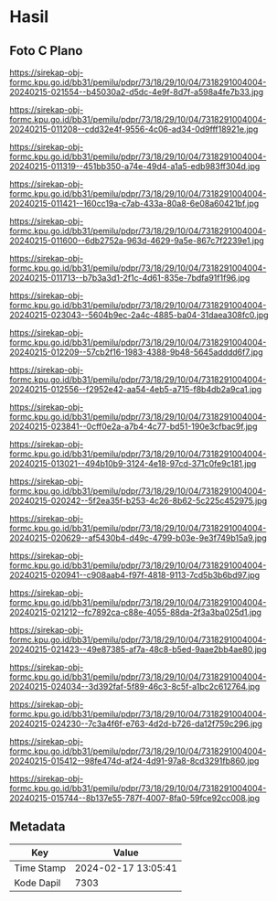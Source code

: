 # Hasil

## Foto C Plano

https://sirekap-obj-formc.kpu.go.id/bb31/pemilu/pdpr/73/18/29/10/04/7318291004004-20240215-021554--b45030a2-d5dc-4e9f-8d7f-a598a4fe7b33.jpg

https://sirekap-obj-formc.kpu.go.id/bb31/pemilu/pdpr/73/18/29/10/04/7318291004004-20240215-011208--cdd32e4f-9556-4c06-ad34-0d9fff18921e.jpg

https://sirekap-obj-formc.kpu.go.id/bb31/pemilu/pdpr/73/18/29/10/04/7318291004004-20240215-011319--451bb350-a74e-49d4-a1a5-edb983ff304d.jpg

https://sirekap-obj-formc.kpu.go.id/bb31/pemilu/pdpr/73/18/29/10/04/7318291004004-20240215-011421--160cc19a-c7ab-433a-80a8-6e08a60421bf.jpg

https://sirekap-obj-formc.kpu.go.id/bb31/pemilu/pdpr/73/18/29/10/04/7318291004004-20240215-011600--6db2752a-963d-4629-9a5e-867c7f2239e1.jpg

https://sirekap-obj-formc.kpu.go.id/bb31/pemilu/pdpr/73/18/29/10/04/7318291004004-20240215-011713--b7b3a3d1-2f1c-4d61-835e-7bdfa91f1f96.jpg

https://sirekap-obj-formc.kpu.go.id/bb31/pemilu/pdpr/73/18/29/10/04/7318291004004-20240215-023043--5604b9ec-2a4c-4885-ba04-31daea308fc0.jpg

https://sirekap-obj-formc.kpu.go.id/bb31/pemilu/pdpr/73/18/29/10/04/7318291004004-20240215-012209--57cb2f16-1983-4388-9b48-5645adddd6f7.jpg

https://sirekap-obj-formc.kpu.go.id/bb31/pemilu/pdpr/73/18/29/10/04/7318291004004-20240215-012556--f2952e42-aa54-4eb5-a715-f8b4db2a9ca1.jpg

https://sirekap-obj-formc.kpu.go.id/bb31/pemilu/pdpr/73/18/29/10/04/7318291004004-20240215-023841--0cff0e2a-a7b4-4c77-bd51-190e3cfbac9f.jpg

https://sirekap-obj-formc.kpu.go.id/bb31/pemilu/pdpr/73/18/29/10/04/7318291004004-20240215-013021--494b10b9-3124-4e18-97cd-371c0fe9c181.jpg

https://sirekap-obj-formc.kpu.go.id/bb31/pemilu/pdpr/73/18/29/10/04/7318291004004-20240215-020242--5f2ea35f-b253-4c26-8b62-5c225c452975.jpg

https://sirekap-obj-formc.kpu.go.id/bb31/pemilu/pdpr/73/18/29/10/04/7318291004004-20240215-020629--af5430b4-d49c-4799-b03e-9e3f749b15a9.jpg

https://sirekap-obj-formc.kpu.go.id/bb31/pemilu/pdpr/73/18/29/10/04/7318291004004-20240215-020941--c908aab4-f97f-4818-9113-7cd5b3b6bd97.jpg

https://sirekap-obj-formc.kpu.go.id/bb31/pemilu/pdpr/73/18/29/10/04/7318291004004-20240215-021212--fc7892ca-c88e-4055-88da-2f3a3ba025d1.jpg

https://sirekap-obj-formc.kpu.go.id/bb31/pemilu/pdpr/73/18/29/10/04/7318291004004-20240215-021423--49e87385-af7a-48c8-b5ed-9aae2bb4ae80.jpg

https://sirekap-obj-formc.kpu.go.id/bb31/pemilu/pdpr/73/18/29/10/04/7318291004004-20240215-024034--3d392faf-5f89-46c3-8c5f-a1bc2c612764.jpg

https://sirekap-obj-formc.kpu.go.id/bb31/pemilu/pdpr/73/18/29/10/04/7318291004004-20240215-024230--7c3a4f6f-e763-4d2d-b726-da12f759c296.jpg

https://sirekap-obj-formc.kpu.go.id/bb31/pemilu/pdpr/73/18/29/10/04/7318291004004-20240215-015412--98fe474d-af24-4d91-97a8-8cd3291fb860.jpg

https://sirekap-obj-formc.kpu.go.id/bb31/pemilu/pdpr/73/18/29/10/04/7318291004004-20240215-015744--8b137e55-787f-4007-8fa0-59fce92cc008.jpg


## Metadata

| Key        | Value               |
| ---------- | ------------------- |
| Time Stamp | 2024-02-17 13:05:41 |
| Kode Dapil | 7303                |




